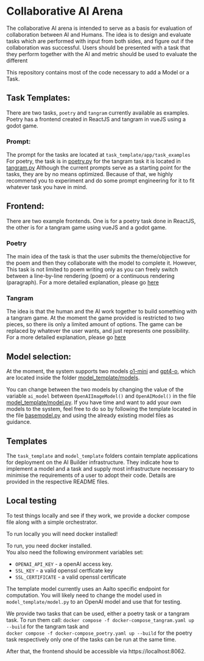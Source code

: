 # Collaborative AI Arena

The collaborative AI arena is intended to serve as a basis for evaluation of collaboration between AI and Humans. The idea is to design and evaluate tasks which are performed with input from both sides, and figure out if the collaboration was successful.
Users should be presented with a task that they perform together with the AI and metric should be used to evaluate the different

This repository contains most of the code necessary to add a Model or a Task.

## Task Templates:

There are two tasks, `poetry` and `tangram` currently available as examples. Poetry has a frontend created in ReactJS and tangram in vueJS using a godot game.

### Prompt:

The prompt for the tasks are located at `task_template/app/task_examples` For poetry, the task is in [poetry.py](task_template/app/task_examples/poetry.py)
for the tangram task it is located in [tangram.py](task_template/app/task_examples/tangram.py)
Although the current prompts serve as a starting point for the tasks, they are by no means optimized. Because of that, we highly recommend you to experiment and do some prompt engineering for it to fit whatever task you have in mind.

## Frontend:

There are two example frontends. One is for a poetry task done in ReactJS, the other is for a tangram game using vueJS and a godot game.

### Poetry

The main idea of the task is that the user submits the theme/objective for the poem and then they collaborate with the model to complete it. However, This task is not limited to poem writing only as you can freely switch between a line-by-line rendering (poem) or a continuous rendering (paragraph). For a more detailed explanation, please go [here](task_template/frontend_poetry/README.md)

### Tangram

The idea is that the human and the AI work together to build something with a tangram game. At the moment the game provided is restricted to two pieces, so there iis only a limited amount of options. The game can be replaced by whatever the user wants, and just represents one possibility.
For a more detailed explanation, please go [here](task_template/frontend_tangram/README.md)

## Model selection:

At the moment, the system supports two models [o1-mini](model_template/models/openAI_model.py) and [gpt4-o](model_template/models/openAI_image_model.py), which are located inside the folder [model_template/models](model_template/models).

You can change between the two models by changing the value of the variable `ai_model` between `OpenAIImageModel()` and `OpenAIModel()` in the file [model_template/model.py](model_template/model.py).
If you have time and want to add your own models to the system, feel free to do so by following the template located in the file [basemodel.py](model_template/models/basemodel.py) and using the already existing model files as guidance.

## Templates

The `task_template` and `model_template` folders contain template applications for deployment on the AI Builder infrastructure.
They indicate how to implement a model and a task and supply most infrastructure necessary to minimise the requirements of a user to adopt their code.
Details are provided in the respective README files.

## Local testing

To test things locally and see if they work, we provide a docker compose file along with a simple orchestrator.

To run locally you will need docker installed!

To run, you need docker installed.  
You also need the following environment variables set:

- `OPENAI_API_KEY` - a openAI access key.
- `SSL_KEY` - a valid openssl certficate key
- `SSL_CERTIFICATE` - a valid openssl certificate

The template model currently uses an Aalto specific endpoint for computation.
You will likely need to change the model used in `model_template/model.py` to an OpenAI model and use that for testing.

We provide two tasks that can be used, either a poetry task or a tangram task. To run them call:
`docker compose -f docker-compose_tangram.yaml up --build` for the tangram task and  
`docker compose -f docker-compose_poetry.yaml up --build` for the poetry task respectively
only one of the tasks can be run at the same time.

After that, the frontend should be accessible via https://localhost:8062.
